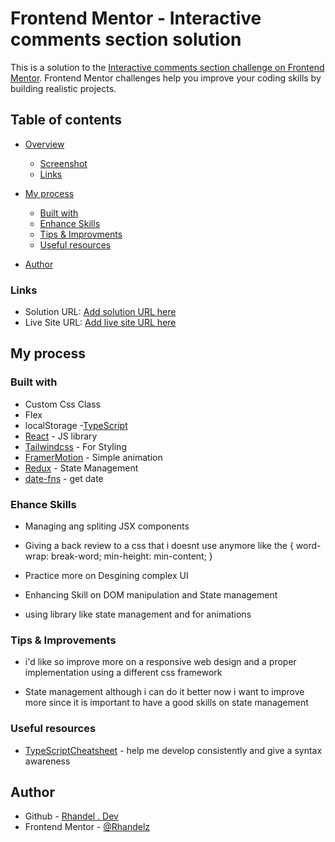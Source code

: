 # Frontend Mentor - Interactive comments section solution

This is a solution to the [Interactive comments section challenge on Frontend Mentor](https://www.frontendmentor.io/challenges/interactive-comments-section-iG1RugEG9). Frontend Mentor challenges help you improve your coding skills by building realistic projects.

## Table of contents

- [Overview](#overview)

  - [Screenshot](#screenshot)
  - [Links](#links)

- [My process](#my-process)
  - [Built with](#built-with)
  - [Enhance Skills](#what-i-learned)
  - [Tips & Improvments](#continued-development)
  - [Useful resources](#useful-resources)
- [Author](#author)

### Links

- Solution URL: [Add solution URL here]()
- Live Site URL: [Add live site URL here]()

## My process

### Built with

- Custom Css Class
- Flex
- localStorage -[TypeScript](https://www.typescriptlang.org/)
- [React](https://reactjs.org/) - JS library
- [Tailwindcss](https://tailwindcss.com/) - For Styling
- [FramerMotion](https://www.framer.com/motion/) - Simple animation
- [Redux](https://redux.js.org/) - State Management
- [date-fns](https://date-fns.org/) - get date

### Ehance Skills

- Managing ang spliting JSX components
- Giving a back review to a css that i doesnt use anymore like the
  {
  word-wrap: break-word;
  min-height: min-content;
  }

- Practice more on Desgining complex UI
- Enhancing Skill on DOM manipulation and State management
- using library like state management and for animations

### Tips & Improvements

- i'd like so improve more on a responsive web design and a proper implementation using a different css framework

- State management although i can do it better now i want to improve more since it is important to have a good skills on state management

### Useful resources

- [TypeScriptCheatsheet](https://react-typescript-cheatsheet.netlify.app/) - help me develop consistently and give a syntax awareness

## Author

- Github - [Rhandel . Dev](https://github.com/Rhandelz)
- Frontend Mentor - [@Rhandelz](https://www.frontendmentor.io/profile/Rhandelz)
